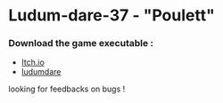 # Ludum-dare-37 - "Poulett"

### Download the game executable :

- [Itch.io](https://terounet.itch.io/poulett)
- [ludumdare](http://ludumdare.com/compo/ludum-dare-37/?action=preview&uid=125667)

looking for feedbacks on bugs !
